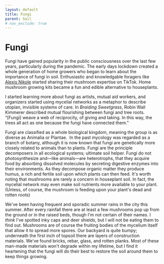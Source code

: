 ```yaml
---
layout: default
title: Fungi
parent: Soil
# nav_exclude: true
---
```

# Fungi

Fungi have gained popularity in the public consciousness over the last few years, particularly during the pandemic. The early days lockdown created a whole generation of home growers who began to learn about the importance of fungi in soil. Enthusiastic and knowledgable foragers like [Alexis Nikole](https://www.instagram.com/blackforager/?hl=en) started sharing their mushroom expertise on TikTok. Home mushroom growing kits became a fun and edible alternative to houseplants. 

I started learning more about fungi as artists, mutual aid workers, and organizers started using mycelial networks as a metaphor to describe utopian, invisible systems of care. In *Braiding Sweetgrass*, Robin Wall Kimmerer described mutual flourishing between fungi and tree roots. “[Fungi] weave a web of reciprocity, of giving and taking. In this way, the trees all act as one because the fungi have connected them.”

Fungi are classified as a whole biological kingdom, meaning the group is as diverse as Animalia or Plantae.  In the past mycology was regarded as a branch of botany, although it is now known that fungi are genetically more closely related to animals than to plants. Fungi are the principle decomposers in all ecological systems; ultimate soil helper. Fungi do not photosynthesize and—like animals—are heterotrophs, that they acquire food by absorbing dissolved molecules by secreting digestive enzymes into their environments. As they decompose organic matter they produce humus, a rich and fertile soil upon which plants can then feed. It's worth noting that mushrooms are rarely a concern in houseplant soil. In fact, the mycelial network may even make soil nutrients more available to your plant. (Unless, of course, the mushroom is feeding upon your plant's dead and rotten roots)

We've been having frequent and sporadic summer rains in the city this summer. After every rainfall there are at least a few mushrooms pop up from the ground or in the raised beds, though I'm not certain of their names. I *think* I've spotted inky caps and deer shields, but I will not be eating them to find out. Mushrooms are of course the fruiting bodies of the mycelium itself that allow it to spread more spores. Our backyard is quite bumpy; underneath the first inch of topsoil there are layers of construction materials. We've found bricks, rebar, glass, and rotten planks. Most of these man-made materials won't degrade within my lifetime, but I find it heartening that the fungi will do their best to restore the soil around them to keep things growing.